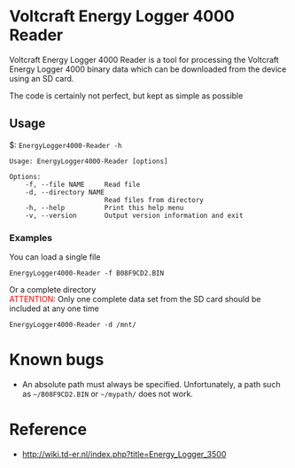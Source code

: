 # Voltcraft Energy Logger 4000 Reader

Voltcraft Energy Logger 4000 Reader is a tool for processing the Voltcraft Energy Logger 4000 binary data which can be downloaded from the device using an SD card.

The code is certainly not perfect, but kept as simple as possible

## Usage

$: `EnergyLogger4000-Reader -h`

```
Usage: EnergyLogger4000-Reader [options]

Options:
    -f, --file NAME     Read file
    -d, --directory NAME
                        Read files from directory
    -h, --help          Print this help menu
    -v, --version       Output version information and exit
```

### Examples

You can load a single file

```
EnergyLogger4000-Reader -f B08F9CD2.BIN
```

Or a complete directory  
<font color="red">ATTENTION</font>: Only one complete data set from the SD card should be included at any one time

```
EnergyLogger4000-Reader -d /mnt/
```

# Known bugs

* An absolute path must always be specified. Unfortunately, a path such as `~/B08F9CD2.BIN` or `~/mypath/` does not work.

# Reference

* http://wiki.td-er.nl/index.php?title=Energy_Logger_3500
